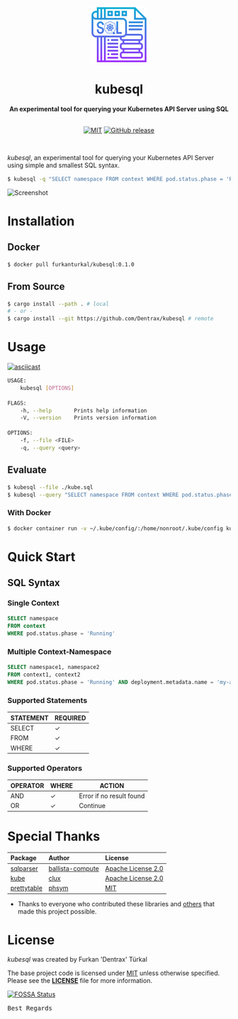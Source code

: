 <p align="center"><a href="https://github.com/Dentrax/kubesql" target="_blank"><img height="128" src="https://raw.githubusercontent.com/Dentrax/kubesql/main/.res/logo.png"></a></p>

<h1 align="center">kubesql</h1>

<div align="center">
 <strong>
   An experimental tool for querying your Kubernetes API Server using SQL
 </strong>
</div>

<br />

<p align="center">
  <a href="https://opensource.org/licenses/MIT"><img src="https://img.shields.io/badge/License-MIT-blue.svg?style=flat-square" alt="MIT"></a>
  <a href="https://github.com/Dentrax/kubesql/releases/latest"><img src="https://img.shields.io/github/release/Dentrax/kubesql.svg?style=flat-square" alt="GitHub release"></a>
</p>

<br />

*kubesql*, an experimental tool for querying your Kubernetes API Server using simple and smallest SQL syntax.

```bash
$ kubesql -q "SELECT namespace FROM context WHERE pod.status.phase = 'Running'"
```
![Screenshot](.res/screenshot.png)

# Installation

## Docker
```bash
$ docker pull furkanturkal/kubesql:0.1.0
```

## From Source
```bash
$ cargo install --path . # local
# - or -
$ cargo install --git https://github.com/Dentrax/kubesql # remote
```

# Usage

[![asciicast](https://asciinema.org/a/407398.svg)](https://asciinema.org/a/407398)

```bash
USAGE:
    kubesql [OPTIONS]

FLAGS:
    -h, --help       Prints help information
    -V, --version    Prints version information

OPTIONS:
    -f, --file <FILE>      
    -q, --query <query>
```

## Evaluate
```bash
$ kubesql --file ./kube.sql
$ kubesql --query "SELECT namespace FROM context WHERE pod.status.phase = 'Running'"
```

### With Docker
```bash
$ docker container run -v ~/.kube/config/:/home/nonroot/.kube/config kubesql:0.1.0 --query "SELECT namespace FROM context WHERE pod.status.phase = 'Running'"
```

# Quick Start

## SQL Syntax

### Single Context
```sql
SELECT namespace
FROM context
WHERE pod.status.phase = 'Running'
```

### Multiple Context-Namespace
```sql
SELECT namespace1, namespace2
FROM context1, context2
WHERE pod.status.phase = 'Running' AND deployment.metadata.name = 'my-awesome-deployment'
```

### Supported Statements
| STATEMENT | REQUIRED |
|-----------|----------|
| SELECT    | ✓        |
| FROM      | ✓        |
| WHERE     | ✓        |

### Supported Operators
| OPERATOR | WHERE | ACTION                   |
|----------|-------| ------------------------ |
| AND      | ✓     | Error if no result found |
| OR       | ✓     | Continue                 |

# Special Thanks

| Package                                                       | Author                                                  | License                                                                                      |
| :------------------------------------------------------------ | :------------------------------------------------------ | :------------------------------------------------------------------------------------------- |
| [sqlparser](https://github.com/ballista-compute/sqlparser-rs) | [ballista-compute](https://github.com/ballista-compute) | [Apache License 2.0](https://github.com/ballista-compute/sqlparser-rs/blob/main/LICENSE.TXT) |
| [kube](https://github.com/clux/kube-rs)                       | [clux](https://github.com/clux)                         | [Apache License 2.0](https://github.com/clux/kube-rs/blob/master/LICENSE)                    |
| [prettytable](https://github.com/phsym/prettytable-rs)        | [phsym](https://github.com/phsym)                       | [MIT](https://github.com/phsym/prettytable-rs/blob/master/LICENSE.txt)                       |

- Thanks to everyone who contributed these libraries and [others](https://github.com/Dentrax/kubesql/blob/master/Cargo.toml) that made this project possible.

# License

*kubesql* was created by Furkan 'Dentrax' Türkal

The base project code is licensed under [MIT](https://opensource.org/licenses/MIT) unless otherwise specified. Please see the **[LICENSE](https://github.com/Dentrax/kubesql/blob/master/LICENSE)** file for more information.

[![FOSSA Status](https://app.fossa.com/api/projects/git%2Bgithub.com%2FDentrax%2Fkubesql.svg?type=large)](https://app.fossa.com/projects/git%2Bgithub.com%2FDentrax%2Fkubesql?ref=badge_large)

<kbd>Best Regards</kbd>
